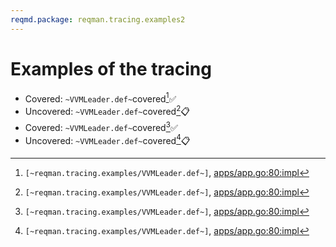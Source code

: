 ```yaml
---
reqmd.package: reqman.tracing.examples2
---
```


# Examples of the tracing

- Covered: `~VVMLeader.def~`covered[^~VVMLeader.def~]✅
- Uncovered: `~VVMLeader.def~`covered[^~VVMLeader.def~]📋
- Covered: `~VVMLeader.def~`covered[^~VVMLeader.def~]✅
- Uncovered: `~VVMLeader.def~`covered[^~VVMLeader.def~]📋

[^~VVMLeader.def~]: `[~reqman.tracing.examples/VVMLeader.def~]`, [apps/app.go:80:impl](https://github.com/voedger/voedger/blob/67cb0d8e2960a0b09546bf86a986bc40a1f05584/pkg/appdef/internal/apps/app.go#L80)
